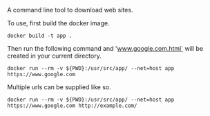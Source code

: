 A command line tool to download web sites.

To use, first build the docker image.
```
docker build -t app .
```

Then run the following command and 'www.google.com.html` will be created in your current directory.
```
docker run --rm -v ${PWD}:/usr/src/app/ --net=host app https://www.google.com
```

Multiple urls can be supplied like so.
```
docker run --rm -v ${PWD}:/usr/src/app/ --net=host app https://www.google.com http://example.com/
```
